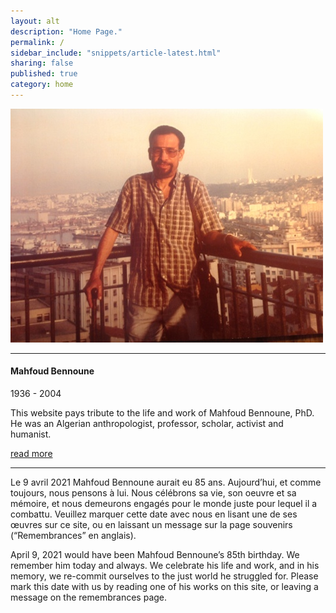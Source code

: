 ```yaml
---
layout: alt
description: "Home Page."
permalink: /
sidebar_include: "snippets/article-latest.html"
sharing: false
published: true
category: home
---
```

![](/assets/img/IMG_1358.jpg)

---

#### Mahfoud Bennoune

1936 - 2004

This website pays tribute to the life and work of Mahfoud Bennoune, PhD.  He was an Algerian anthropologist, professor, scholar, activist and humanist.  

[read more](/about/)

---

Le 9 avril 2021 Mahfoud Bennoune aurait eu 85 ans. Aujourd’hui, et comme toujours, nous pensons à lui. Nous célébrons sa vie, son oeuvre et sa mémoire, et nous demeurons engagés pour le monde juste pour lequel il a combattu. Veuillez marquer cette date avec nous en lisant une de ses œuvres sur ce site, ou en laissant un message sur la page souvenirs (“Remembrances” en anglais).

April 9, 2021 would have been Mahfoud Bennoune’s 85th birthday. We remember him today and always. We celebrate his life and work, and in his memory, we re-commit ourselves to the just world he struggled for.  Please mark this date with us by reading one of his works on this site, or leaving a message on the remembrances page.
